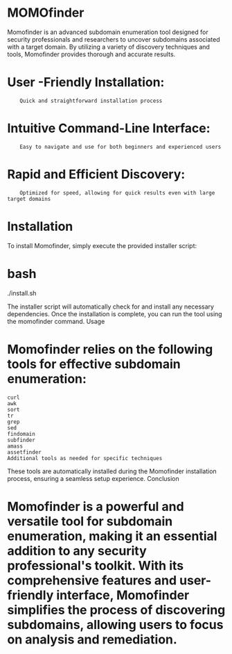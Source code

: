 # MOMOfinder
Momofinder is an advanced subdomain enumeration tool designed for security professionals and researchers to uncover subdomains associated with a target domain. By utilizing a variety of discovery techniques and tools, Momofinder provides thorough and accurate results.


   # User -Friendly Installation:
        Quick and straightforward installation process

   # Intuitive Command-Line Interface:
        Easy to navigate and use for both beginners and experienced users

   # Rapid and Efficient Discovery:
        Optimized for speed, allowing for quick results even with large target domains

# Installation

To install Momofinder, simply execute the provided installer script:

# bash

./install.sh

The installer script will automatically check for and install any necessary dependencies. Once the installation is complete, you can run the tool using the momofinder command.
Usage



# Momofinder relies on the following tools for effective subdomain enumeration:

    curl
    awk
    sort
    tr
    grep
    sed
    findomain
    subfinder
    amass
    assetfinder
    Additional tools as needed for specific techniques

These tools are automatically installed during the Momofinder installation process, ensuring a seamless setup experience.
Conclusion

# Momofinder is a powerful and versatile tool for subdomain enumeration, making it an essential addition to any security professional's toolkit. With its comprehensive features and user-friendly interface, Momofinder simplifies the process of discovering subdomains, allowing users to focus on analysis and remediation.
